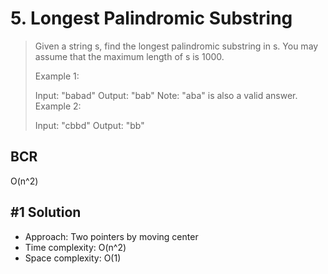 # 5. Longest Palindromic Substring

> Given a string s, find the longest palindromic substring in s. You may assume that the maximum length of s is 1000.
>
> Example 1:
>
> Input: "babad"
> Output: "bab"
> Note: "aba" is also a valid answer.
> Example 2:
>
> Input: "cbbd"
> Output: "bb"

## BCR

O(n^2)

## #1 Solution

- Approach: Two pointers by moving center
- Time complexity: O(n^2)
- Space complexity: O(1)

